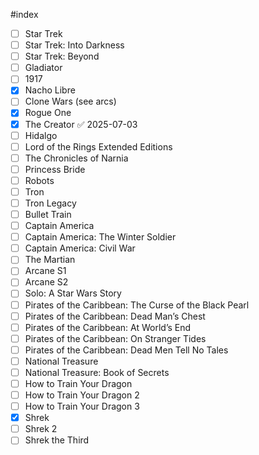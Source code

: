 #index

- [ ] Star Trek
- [ ] Star Trek: Into Darkness
- [ ] Star Trek: Beyond
- [ ] Gladiator
- [ ] 1917
- [x] Nacho Libre
- [ ] Clone Wars (see arcs)
- [x] Rogue One
- [x] The Creator ✅ 2025-07-03
- [ ] Hidalgo
- [ ] Lord of the Rings Extended Editions
- [ ] The Chronicles of Narnia
- [ ] Princess Bride
- [ ] Robots
- [ ] Tron
- [ ] Tron Legacy
- [ ] Bullet Train
- [ ] Captain America
- [ ] Captain America: The Winter Soldier
- [ ] Captain America: Civil War
- [ ] The Martian
- [ ] Arcane S1
- [ ] Arcane S2
- [ ] Solo: A Star Wars Story
- [ ] Pirates of the Caribbean: The Curse of the Black Pearl
- [ ] Pirates of the Caribbean: Dead Man’s Chest
- [ ] Pirates of the Caribbean: At World’s End
- [ ] Pirates of the Caribbean: On Stranger Tides
- [ ] Pirates of the Caribbean: Dead Men Tell No Tales
- [ ] National Treasure
- [ ] National Treasure: Book of Secrets
- [ ] How to Train Your Dragon
- [ ] How to Train Your Dragon 2
- [ ] How to Train Your Dragon 3
- [x] Shrek
- [ ] Shrek 2
- [ ] Shrek the Third
